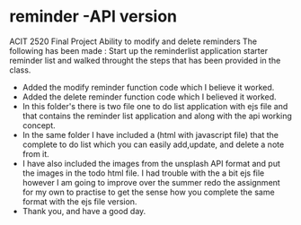 # reminder -API version
ACIT 2520 Final Project
Ability to modify and delete reminders
The following has been made :
Start up the reminderlist application starter reminder list and walked throught the steps that has been provided in the class.
- Added the modify reminder function code which I believe it worked.
- Added the delete reminder function code which I believed it worked.
- In this folder's there is two file one to do list application with ejs file and that contains the reminder list application and along with the api working concept.
- In the same folder I have included a (html with javascript file) that the complete to do list which you can easily add,update, and delete a note from it.
- I have also included the images from the unsplash API format and put the images in the todo html file. I had trouble with the a bit ejs file however I am going to improve over the summer redo the assignment for my own to practise to get the sense how you complete the same format with the ejs file version.
- Thank you, and have a good day.

